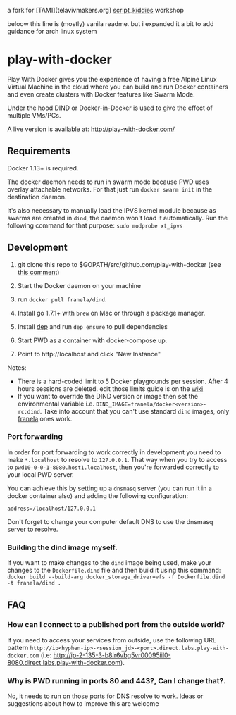 a fork for [TAMI](telavivmakers.org] [script_kiddies](https://telavivmakers.org/index.php/Script_kiddies) workshop

beloow this line is (mostly) vanila readme. but i expanded it a bit to add guidance for arch linux system

# play-with-docker

Play With Docker gives you the experience of having a free Alpine Linux Virtual Machine in the cloud
where you can build and run Docker containers and even create clusters with Docker features like Swarm Mode.

Under the hood DIND or Docker-in-Docker is used to give the effect of multiple VMs/PCs.

A live version is available at: http://play-with-docker.com/

## Requirements

Docker 1.13+ is required. 

The docker daemon needs to run in swarm mode because PWD uses overlay attachable networks. For that
just run  `docker swarm init` in the destination daemon.

It's also necessary to manually load the IPVS kernel module because as swarms are created in `dind`, 
the daemon won't load it automatically. Run the following command for that purpose: `sudo modprobe xt_ipvs`


## Development

1) git clone this repo to $GOPATH/src/github.com/play-with-docker (see [this comment](https://github.com/play-with-docker/play-with-docker/issues/210#issuecomment-342875683))

2) Start the Docker daemon on your machine 

3) run `docker pull franela/dind`. 

4) Install go 1.7.1+ with `brew` on Mac or through a package manager.

5) Install [dep](https://github.com/golang/dep) and run `dep ensure` to pull dependencies

6) Start PWD as a container with docker-compose up.

7) Point to http://localhost and click "New Instance"

Notes:

* There is a hard-coded limit to 5 Docker playgrounds per session. After 4 hours sessions are deleted. edit those limits guide is on the [wiki](https://github.com/play-with-docker/play-with-docker/wiki/Deploying-PWD-in-your-own-infrastructure) 
* If you want to override the DIND version or image then set the environmental variable i.e.
  `DIND_IMAGE=franela/docker<version>-rc:dind`. Take into account that you can't use standard `dind` images, only [franela](https://hub.docker.com/r/franela/) ones work.
  
### Port forwarding

In order for port forwarding to work correctly in development you need to make `*.localhost` to resolve to `127.0.0.1`. That way when you try to access to `pwd10-0-0-1-8080.host1.localhost`, then you're forwarded correctly to your local PWD server.

You can achieve this by setting up a `dnsmasq` server (you can run it in a docker container also) and adding the following configuration:

```
address=/localhost/127.0.0.1
```

Don't forget to change your computer default DNS to use the dnsmasq server to resolve.

### Building the dind image myself.

If you want to make changes to the `dind` image being used, make your changes to the `Dockerfile.dind` file and then build it using this command: `docker build --build-arg docker_storage_driver=vfs -f Dockerfile.dind -t franela/dind .` 

## FAQ

### How can I connect to a published port from the outside world?


If you need to access your services from outside, use the following URL pattern `http://ip<hyphen-ip>-<session_jd>-<port>.direct.labs.play-with-docker.com` (i.e: http://ip-2-135-3-b8ir6vbg5vr00095iil0-8080.direct.labs.play-with-docker.com).

### Why is PWD running in ports 80 and 443?, Can I change that?.

No, it needs to run on those ports for DNS resolve to work. Ideas or suggestions about how to improve this
are welcome
